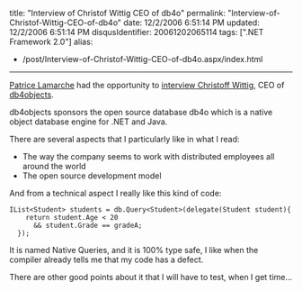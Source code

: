 title: "Interview of Christof Wittig CEO of db4o"
permalink: "Interview-of-Christof-Wittig-CEO-of-db4o"
date: 12/2/2006 6:51:14 PM
updated: 12/2/2006 6:51:14 PM
disqusIdentifier: 20061202065114
tags: [".NET Framework 2.0"]
alias:
 - /post/Interview-of-Christof-Wittig-CEO-of-db4o.aspx/index.html
---
[Patrice Lamarche](http://blogs.codes-sources.com/patrice) had the opportunity to [interview Christoff Wittig](http://blogs.codes-sources.com/patrice/archive/2006/11/30/interview-christof-wittig-ceo-de-db4o.aspx), CEO of [db4objects](http://www.db4o.com).

db4objects sponsors the open source database db4o which is a native object database engine for .NET and Java.
<!-- more -->

There are several aspects that I particularly like in what I read:

*   The way the company seems to work with distributed employees all around the world
*   The open source development model 

And from a technical aspect I really like this kind of code:

    IList<Student> students = db.Query<Student>(delegate(Student student){  
        return student.Age < 20  
          && student.Grade == gradeA;  
      });

It is named Native Queries, and it is 100% type safe, I like when the compiler already tells me that my code has a defect.

There are other good points about it that I will have to test, when I get time...

